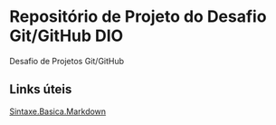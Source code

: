 # Repositório de Projeto do Desafio Git/GitHub DIO
Desafio de Projetos Git/GitHub

## Links úteis
[Sintaxe.Basica.Markdown](http://www.markdownguide.org/basic-syntax/)
